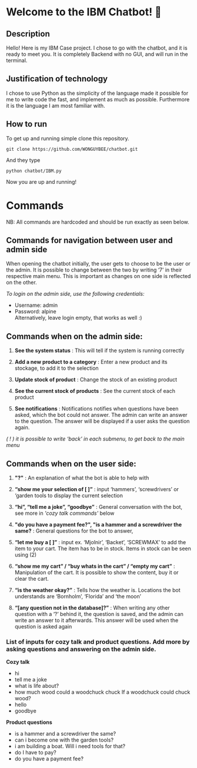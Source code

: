 # Welcome to the IBM Chatbot! 🚀

## Description
Hello!
Here is my IBM Case project. I chose to go with the chatbot, and it is ready to meet you. It is completely Backend with no GUI, and will run in the terminal.

## Justification of technology
I chose to use Python as the simplicity of the language made it possible for me to write code the fast, and implement as much as possible. Furthermore it is the language I am most familiar with.

## How to run
To get up and running simple clone this repository. 

```
git clone https://github.com/WONGUYBEE/chatbot.git
```

And they type 
```
python chatbot/IBM.py
```

Now you are up and running!


# Commands
NB: All commands are hardcoded and should be run exactly as seen below.

## Commands for navigation between user and admin side
When opening the chatbot initially, the user gets to choose to be the user or the admin.
It is possible to change between the two by writing ‘7’ in their respective main menu. This is important as changes on one side is reflected on the other.

*To login on the admin side, use the following credentials:*
- Username: admin
- Password: alpine<br/> Alternatively, leave login empty, that works as well :)

## Commands when on the admin side:


1. **See the system status** : This will tell if the system is running correctly

2. **Add a new product to a category** : Enter a new product and its stockage, to add it to the selection

3. **Update stock of product** : Change the stock of an existing product

4. **See the current stock of products** : See the current stock of each product

5. **See notifications** : Notifications notifies when questions have been asked, which the bot could not answer. The admin can write an answer to the question. The answer will be displayed if a user asks the question again.

*( ! ) it is possible to write ‘back’ in each submenu, to get back to the main menu*

## Commands when on the user side:

1. **"?"** : An explanation of what the bot is able to help with

2. **“show me your selection of [ ]”** : input ‘hammers’, ‘screwdrivers’ or ‘garden tools to display the current selection

3. **“hi”, “tell me a joke”, “goodbye”** : General conversation with the bot, see more in *'cozy talk commands'* below

4. **"do you have a payment fee?", "is a hammer and a screwdriver the same?**  : General questions for the bot to answer,

5. **“let me buy a [ ]”** : input ex. ‘Mjolnir’, ‘Backet’, ‘SCREWMAX’ to add the item to your cart. The item has to be in stock. Items in stock can be seen using (2)
	
6. **“show me my cart” / “buy whats in the cart” / “empty my cart”** : Manipulation of the cart. It is possible to show the content, buy it or clear the cart.

7. **“is the weather okay?”** : Tells how the weather is. Locations the bot understands are ‘Bornholm’, ‘Florida’ and ‘the moon’

8. **“[any question not in the database]?”** : When writing any other question with a ‘?’ behind it, the question is saved, and the admin can write an answer to it afterwards. This answer will be used when the question is asked again






 ### List of inputs for cozy talk and product questions. Add more by asking questions and answering on the admin side.
**Cozy talk**
- hi
- tell me a joke
- what is life about?
- how much wood could a woodchuck chuck If a woodchuck could chuck wood?
- hello
- goodbye

**Product questions**
- is a hammer and a screwdriver the same?
- can i become one with the garden tools?
- i am building a boat. Will i need tools for that?
- do I have to pay?
- do you have a payment fee?
